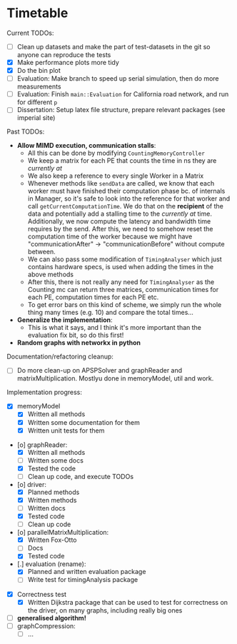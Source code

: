 # Timetable

Current TODOs:
- [ ] Clean up datasets and make the part of test-datasets in the git so anyone
      can reproduce the tests
- [X] Make performance plots more tidy
- [X] Do the bin plot
- [ ] Evaluation: Make branch to speed up serial simulation, then do more measurements
- [ ] Evaluation: Finish `main::Evaluation` for California road network, and run for different `p`
- [ ] Dissertation: Setup latex file structure, prepare relevant packages (see imperial site)

Past TODOs:
* **Allow MIMD execution, communication stalls**:
  * All this can be done by modifying `CountingMemoryController`
  * We keep a matrix for each PE that counts the time in ns they are _currently at_
  * We also keep a reference to every single Worker in a Matrix
  * Whenever methods like `sendData` are called, we know that each worker must have finished
    their computation phase bc. of internals in Manager, so it's safe to look into the reference
    for that worker and call `getCurrentComputationTime`. We do that on the **recipient** of the
    data and potentially add a stalling time to the _currently at_ time. Additionally, we now
    compute the latency and bandwidth time requires by the send. After this, we need to somehow
    reset the computation time of the worker because we might have "communicationAfter" ->
    "communicationBefore" without compute between.
  * We can also pass some modification of `TimingAnalyser` which just contains hardware specs,
    is used when adding the times in the above methods
  * After this, there is not really any need for `TimingAnalyser` as the Counting mc can
    return three matrices, communication times for each PE, computation times for each PE etc.
  * To get error bars on this kind of scheme, we simply run the whole thing many times (e.g. 10)
    and compare the total times...
* **Generalize the implementation**:
  * This is what it says, and I think it's more important than the evaluation fix bit, so do this
    first!
* **Random graphs with networkx in python**

Documentation/refactoring cleanup:
- [ ] Do more clean-up on APSPSolver and graphReader and matrixMultiplication. Mostlyu done in memoryModel, util and work.

Implementation progress:
- [X] memoryModel
  - [X] Written all methods
  - [X] Written some documentation for them
  - [X] Written unit tests for them
- [o] graphReader:
  - [X] Written all methods
  - [ ] Written some docs
  - [X] Tested the code
  - [ ] Clean up code, and execute TODOs
- [o] driver:
  - [X] Planned methods
  - [X] Written methods
  - [ ] Written docs
  - [X] Tested code
  - [ ] Clean up code
- [o] parallelMatrixMultiplication:
  - [X] Written Fox-Otto
  - [ ] Docs
  - [X] Tested code
- [.] evaluation (rename):
  - [X] Planned and written evaluation package
  - [ ] Write test for timingAnalysis package
- [X] Correctness test
  - [X] Written Dijkstra package that can be used to test for correctness on the driver, on many
        graphs, including really big ones
- [ ] **generalised algorithm!**
- [ ] graphCompression:
  - [ ] ...
